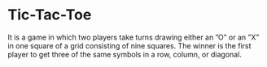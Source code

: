 # Tic-Tac-Toe
It is a game in which two players take turns drawing either an ”O” or an ”X” in one square of a grid consisting of  nine squares. The winner is the first player to get three of the same symbols in a row, column, or diagonal.
